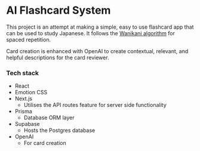 # AI Flashcard System

This project is an attempt at making a simple, easy to use flashcard app that can be used to study Japanese. It follows the [Wanikani algorithm](https://knowledge.wanikani.com/wanikani/srs-stages/) for spaced repetition.

Card creation is enhanced with OpenAI to create contextual, relevant, and helpful descriptions for the card reviewer.

### Tech stack

- React
- Emotion CSS
- Next.js
  - Utilises the API routes feature for server side functionality
- Prisma
  - Database ORM layer
- Supabase
  - Hosts the Postgres database
- OpenAI
  - For card creation
